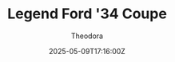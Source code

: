 ---
title: "Legend Ford '34 Coupe"
meta_title: ""
description: "Legend Ford '34 Coupe by Juise for Assetto Corsa, ready to race!"
date: 2025-05-09T17:16:00Z
thumb: NBfQWWq
mainimage: cH5SDuO
cargallery: ["J562JNg", "VbB5RAT", "ect7V1g"]
categories: ["Car"]
author: "Theodora"
tags: ["Ford", "Legends", "R2R", "Juise", "USA"]
draft: false
link: https://modsfire.com/Ow3739ZPI35v9Vy
zipsize: 180 MB
manu: Ford
country: USA
year: 2003
class: Legends
drivetrain: RWD
engine: Yamaha XJR1300
power: "150 bhp"
torque: 140
mass: 650
speed: "200"
accel: "4 seconds"
gb: 5-speed
creator: Juise
version: "1.0.7"
csp: "No"
carname: "Legend Ford '34 Coupe"
folder: "legends_ford_34_coupe"
livery: "Included"
r2r: 1
host: ModsFire
---